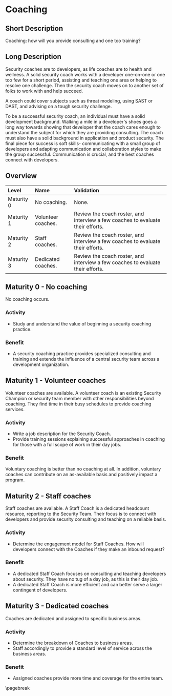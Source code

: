 # Coaching

## Short Description
Coaching: how will you provide consulting and one too training?

## Long Description
Security coaches are to developers, as life coaches are to health and wellness. A solid security coach works with a developer one-on-one or one too few for a short period, assisting and teaching one area or helping to resolve one challenge. Then the security coach moves on to another set of folks to work with and help succeed.

A coach could cover subjects such as threat modeling, using SAST or DAST, and advising on a tough security challenge.

To be a successful security coach, an individual must have a solid development background. Walking a mile in a developer's shoes goes a long way towards showing that developer that the coach cares enough to understand the subject for which they are providing consulting. The coach must also have a solid background in application and product security. The final piece for success is soft skills- communicating with a small group of developers and adapting communication and collaboration styles to make the group successful. Communication is crucial, and the best coaches connect with developers.

## Overview

| Level | Name | Validation |
|:---|:---|:---|
| Maturity 0 | No coaching. | None.
| Maturity 1 | Volunteer coaches. | Review the coach roster, and interview a few coaches to evaluate their efforts.
| Maturity 2 | Staff coaches. | Review the coach roster, and interview a few coaches to evaluate their efforts.
| Maturity 3 | Dedicated coaches. | Review the coach roster, and interview a few coaches to evaluate their efforts.

## Maturity 0 - No coaching

No coaching occurs.

### Activity
* Study and understand the value of beginning a security coaching practice.
  
### Benefit
* A security coaching practice provides specialized consulting and training and extends the influence of a central security team across a development organization.

## Maturity 1 - Volunteer coaches

Volunteer coaches are available. A volunteer coach is an existing Security Champion or security team member with other responsibilities beyond coaching. They find time in their busy schedules to provide coaching services.

### Activity
* Write a job description for the Security Coach.
* Provide training sessions explaining successful approaches in coaching for those with a full scope of work in their day jobs.

### Benefit
Voluntary coaching is better than no coaching at all. In addition, voluntary coaches can contribute on an as-available basis and positively impact a program.

## Maturity 2 - Staff coaches

Staff coaches are available. A Staff Coach is a dedicated headcount resource, reporting to the Security Team. Their focus is to connect with developers and provide security consulting and teaching on a reliable basis.

### Activity
* Determine the engagement model for Staff Coaches. How will developers connect with the Coaches if they make an inbound request?

### Benefit
* A dedicated Staff Coach focuses on consulting and teaching developers about security. They have no tug of a day job, as this is their day job.
* A dedicated Staff Coach is more efficient and can better serve a larger contingent of developers.

## Maturity 3 - Dedicated coaches

Coaches are dedicated and assigned to specific business areas.

### Activity
* Determine the breakdown of Coaches to business areas.
* Staff accordingly to provide a standard level of service across the business areas.

### Benefit
* Assigned coaches provide more time and coverage for the entire team.

\pagebreak
